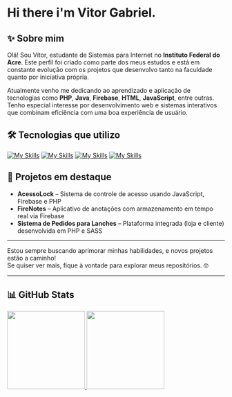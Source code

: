 # Hi there i'm Vitor Gabriel.

## ✨ Sobre mim

Olá! Sou Vítor, estudante de Sistemas para Internet no **Instituto Federal do Acre**. Este perfil foi criado como parte dos meus estudos e está em constante evolução com os projetos que desenvolvo tanto na faculdade quanto por iniciativa própria.

Atualmente venho me dedicando ao aprendizado e aplicação de tecnologias como **PHP**, **Java**, **Firebase**, **HTML**, **JavaScript**, entre outras. Tenho especial interesse por desenvolvimento web e sistemas interativos que combinam eficiência com uma boa experiência de usuário.


## 🛠️ Tecnologias que utilizo

[![My Skills](https://skillicons.dev/icons?i=javascript,html,css&theme=dark)](https://skillicons.dev)
[![My Skills](https://skillicons.dev/icons?i=nodejs,python,php&theme=dark)](https://skillicons.dev)
[![My Skills](https://skillicons.dev/icons?i=firebase,mysql&theme=dark)](https://skillicons.dev)
[![My Skills](https://skillicons.dev/icons?i=godot,blender,unity&theme=dark)](https://skillicons.dev)



## 🚀 Projetos em destaque

- **AcessoLock** – Sistema de controle de acesso usando JavaScript, Firebase e PHP  
- **FireNotes** – Aplicativo de anotações com armazenamento em tempo real via Firebase  
- **Sistema de Pedidos para Lanches** – Plataforma integrada (loja e cliente) desenvolvida em PHP e SASS


---

Estou sempre buscando aprimorar minhas habilidades, e novos projetos estão a caminho!   
Se quiser ver mais, fique à vontade para explorar meus repositórios. 🤓

---

## 📊 GitHub Stats

 <a href="https://github.com/vitor-gblop">
  <img height="180em" src="https://github-readme-stats.vercel.app/api/top-langs/?username=vitor-gblop&layout=compact&langs_count=16&theme=tokyonight"/>
  <img height="180em" src="https://github-readme-stats.vercel.app/api?username=vitor-gblop&show_icons=true&theme=tokyonight&include_all_commits=true&count_private=true"/>
 </div>


<!--
## 📫 Onde me encontrar

- ✉️ [Seu Email ou LinkedIn aqui]
- 🌐 [Portfólio ou Site pessoal, se tiver]
- 💬 Me chama pra conversar sobre código, desafios ou projetos!-->
